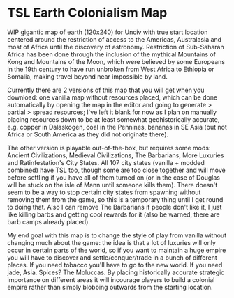 # TSL Earth Colonialism Map

WIP gigantic map of earth (120x240) for Unciv with true start location centered around the restriction of access to the Americas, Australasia and most of Africa until the discovery of astronomy. Restriction of Sub-Saharan Africa has been done through the inclusion of the mythical Mountains of Kong and Mountains of the Moon, which were believed by some Europeans in the 19th century to have run unbroken from West Africa to Ethiopia or Somalia, making travel beyond near impossible by land.

Currently there are 2 versions of this map that you will get when you download: one vanilla map without resources placed, which can be done automatically by opening the map in the editor and going to generate > partial > spread resources; I've left it blank for now as I plan on manually placing resources down to be at least somewhat geohistorically accurate, e.g. copper in Dalaskogen, coal in the Pennines, bananas in SE Asia (but not Africa or South America as they did not originate there).

The other version is playable out-of-the-box, but requires some mods: Ancient Civilizations, Medieval Civilizations, The Barbarians, More Luxuries and Ratinfestation's City States. All 107 city states (vanilla + modded combined) have TSL too, though some are too close together and will move before settling if you have all of them turned on (or in the case of Douglas will be stuck on the isle of Mann until someone kills them). There doesn't seem to be a way to stop certain city states from spawning without removing them from the game, so this is a temporary thing until I get round to doing that. Also I can remove The Barbarians if people don't like it, I just like killing barbs and getting cool rewards for it (also be warned, there are barb camps already placed).

My end goal with this map is to change the style of play from vanilla without changing much about the game: the idea is that a lot of luxuries will only occur in certain parts of the world, so if you want to maintain a huge empire you will have to discover and settle/conquer/trade in a bunch of different places. If you need tobacco you'll have to go to the new world. If you need jade, Asia. Spices? The Moluccas. By placing historically accurate strategic importance on different areas it will incourage players to build a colonial empire rather than simply blobbing outwards from the starting location.
